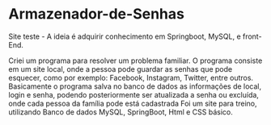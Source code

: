 # Armazenador-de-Senhas
Site teste - A ideia é adquirir conhecimento em Springboot, MySQL, e front-End.


Criei um programa para resolver um problema familiar.
O programa consiste em um site local, onde a pessoa pode guardar as senhas que pode esquecer, como por exemplo: Facebook, Instagram, Twitter, entre outros.
Basicamente o programa salva no banco de dados as informações de local, login e senha, podendo posteriormente ser atualizada a senha ou excluída, onde cada pessoa da família pode está cadastrada
Foi um site para treino, utilizando Banco de dados MySQL, SpringBoot, Html e CSS básico.
